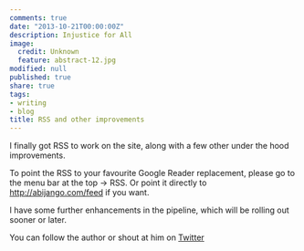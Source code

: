 ```yaml
---
comments: true
date: "2013-10-21T00:00:00Z"
description: Injustice for All
image:
  credit: Unknown
  feature: abstract-12.jpg
modified: null
published: true
share: true
tags:
- writing
- blog
title: RSS and other improvements
---
```


I finally got RSS to work on the site, along with a few other under the hood improvements.

To point the RSS to your favourite Google Reader replacement, please go to the menu bar at the top -> RSS. Or point it directly to http://abijango.com/feed if you want.

I have some further enhancements in the pipeline, which will be rolling out sooner or later.

You can follow the author or shout at him on [Twitter](https://twitter.com/abijango)